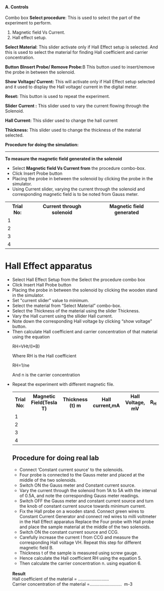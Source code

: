 <h4>A. Controls</h4>
 

Combo box
<b>Select procedure</b>: This is used to select the part of the experiment to perform.

1) Magnetic field Vs Current.
2) Hall effect setup.

<b>Select Material</b>: This slider activate only if Hall Effect setup is selected. And this is used to select the material for finding Hall coefficient and carrier concentration.

 

<b>Button</b>
<b>BInsert Probe/ Remove Probe:</b>B This button used to insert/remove the probe in between the solenoid.

<b>Show Voltage/ Current:</b> This will activate only if Hall Effect setup selected and it used to display the Hall voltage/ current in the digital meter.

<b> Reset:</b> This button is used to repeat the experiment.

 

<b>Slider</b>
<b>Current :</b> This slider used to vary the current flowing through the Solenoid.

<b>Hall Current:</b> This slider used to change the hall current

<b>Thickness:</b> This slider used to change the thickness of the material selected.

  

 
<b>Procedure for doing the simulation:<hr></b>
 

 <b>To measure the magnetic field generated in the solenoid</b>
 
<ul><li>
Select <b>Magnetic field Vs Current from</b> the procedure combo-box.
  </li>

  <li>Click Insert Probe button</li>
  
 

  <li>Placing the probe in between the solenoid by clicking the probe in the simulator.</li>
 

<li>Using Current slider, varying the current through the solenoid and corresponding magnetic field is to be noted from Gauss meter.</li>
 </ul>

 <table style="width:100%">
  <tr>
    <th>Trial No:</th>
    <th>Current through solenoid</th>
    <th>Magnetic field generated</th>
  </tr>
  <tr>
    <td>1</td>
    <td></td>
    <td></td>
  </tr>
  <tr>
    <td>2</td>
    <td></td>
    <td></td>
  </tr>
  <tr>
    <td>3</td>
    <td></td>
    <td></td>
  </tr>
  <tr>
    <td>4</td>
    <td></td>
    <td></td>
  </tr>
</table>

 

<h1> Hall Effect apparatus</h1>
 
<ul>
  <li> Select Hall Effect Setup from the Select the procedure combo box</li>
 

  <li>Click  Insert Hall Probe button </li>
 

  <li>Placing the probe in between the solenoid by clicking the wooden stand in the simulator.</li>
 

  <li>Set "current slider" value to minimum.</li>
 

  <li>Select the material from “Select Material” combo-box.</li>
 

  <li>Select the Thickness of the material using the slider  Thickness.</li>
 

  <li>Vary the Hall current using the sllider  Hall current.</li>
 

  <li>Note down the corresponding Hall voltage by clicking “show voltage” button.</li>
 

<li>Then calculate Hall coefficient and carrier concentration of that material using the equation 
 

RH=VHt/(I*B)

Where RH is the Hall coefficient  

RH=1/ne

  And n is the carrier concentration</li>

  <li>Repeat the experiment with different magnetic file.</li>
  <table style="width:100%">
  <tr>
    <th>Trial No:</th>
    <th>Magnetic Field(Tesla T)</th>
    <th>Thickness (t) m</th>
        <th>Hall current,mA</th>
    <th>Hall Voltage, mV</th>
    <th>R<sub>H</sub></th>
  </tr>
  <tr>
    <td>1</td>
    <td></td>
    <td></td>
    <td></td>
    <td></td>
    <td></td>
  </tr>
  <tr>
    <td>2</td>
    <td></td>
    <td></td>
    <td></td>
    <td></td>
    <td></td>
  </tr>
  <tr>
    <td>3</td>
    <td></td>
    <td></td>
    <td></td>
    <td></td>
    <td></td>
  </tr>
  <tr>
    <td>4</td>
    <td></td>
    <td></td>
    <td></td>
    <td></td>
    <td></td>
  </tr>
</table>

  <h2><b>Procedure for doing real lab</b></h2>

  <ul><li>Connect ‘Constant current source’ to the solenoids.</li>
    <li>Four probe is connected to the Gauss meter and placed at the middle of the two solenoids.</li>
    <li>Switch ON the Gauss meter and Constant current source.</li>
<li>Vary the current through the solenoid from 1A to 5A with the interval of 0.5A, and note the corresponding Gauss meter readings.</li>
<li>Switch OFF the Gauss meter and constant current source and turn the knob of constant current source towards minimum current.</li>
<li>Fix the Hall probe on a wooden stand. Connect green wires to Constant Current Generator and connect red wires to milli voltmeter in the Hall Effect apparatus
Replace the Four probe with Hall probe and place the sample material at the middle of the two solenoids.</li>
    <li>Switch ON the constant current source and CCG.</li>
<li>Carefully increase the current I from CCG and measure the corresponding Hall voltage VH. Repeat this step for different magnetic field B.</li>
    <li>Thickness t of the sample is measured using screw gauge.</li>
    <li>Hence calculate the Hall coefficient RH using the equation 5.</li>
    <li>Then calculate the carrier concentration n. using equation 6.</li>
 
  </ul>
  <br><b>Result</b><br>
﻿Hall coefficient of the material﻿	﻿= .........................﻿ <br>
﻿Carrier concentration of the material﻿	﻿=.......................... ﻿ m-3
